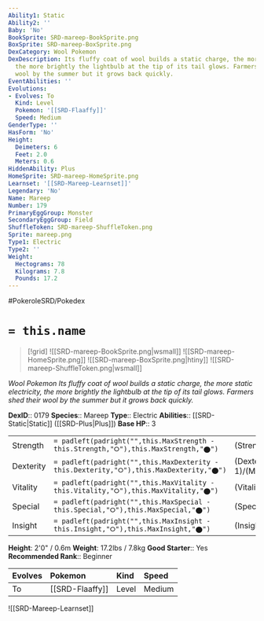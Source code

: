 ```yaml
---
Ability1: Static
Ability2: ''
Baby: 'No'
BookSprite: SRD-mareep-BookSprite.png
BoxSprite: SRD-mareep-BoxSprite.png
DexCategory: Wool Pokemon
DexDescription: Its fluffy coat of wool builds a static charge, the more static electricity,
  the more brightly the lightbulb at the tip of its tail glows. Farmers shed their
  wool by the summer but it grows back quickly.
EventAbilities: ''
Evolutions:
- Evolves: To
  Kind: Level
  Pokemon: '[[SRD-Flaaffy]]'
  Speed: Medium
GenderType: ''
HasForm: 'No'
Height:
  Deimeters: 6
  Feet: 2.0
  Meters: 0.6
HiddenAbility: Plus
HomeSprite: SRD-mareep-HomeSprite.png
Learnset: '[[SRD-Mareep-Learnset]]'
Legendary: 'No'
Name: Mareep
Number: 179
PrimaryEggGroup: Monster
SecondaryEggGroup: Field
ShuffleToken: SRD-mareep-ShuffleToken.png
Sprite: mareep.png
Type1: Electric
Type2: ''
Weight:
  Hectograms: 78
  Kilograms: 7.8
  Pounds: 17.2
---
```


#PokeroleSRD/Pokedex

# `= this.name`

> [!grid]
> ![[SRD-mareep-BookSprite.png|wsmall]]
> ![[SRD-mareep-HomeSprite.png]]
> ![[SRD-mareep-BoxSprite.png|htiny]]
> ![[SRD-mareep-ShuffleToken.png|wsmall]]


*Wool Pokemon*
*Its fluffy coat of wool builds a static charge, the more static electricity, the more brightly the lightbulb at the tip of its tail glows. Farmers shed their wool by the summer but it grows back quickly.*

**DexID**:: 0179
**Species**:: Mareep
**Type**:: Electric
**Abilities**:: [[SRD-Static|Static]] ([[SRD-Plus|Plus]])
**Base HP**:: 3

|           |                                                                                        |                                          |
| --------- | -------------------------------------------------------------------------------------- | ---------------------------------------- |
| Strength  | `= padleft(padright("",this.MaxStrength - this.Strength,"⭘"),this.MaxStrength,"⬤")`    | (Strength::1)/(MaxStrength::3)   |
| Dexterity | `= padleft(padright("",this.MaxDexterity - this.Dexterity,"⭘"),this.MaxDexterity,"⬤")` | (Dexterity:: 1)/(MaxDexterity::3) |
| Vitality  | `= padleft(padright("",this.MaxVitality - this.Vitality,"⭘"),this.MaxVitality,"⬤")`    | (Vitality::1)/(MaxVitality::3)   |
| Special   | `= padleft(padright("",this.MaxSpecial - this.Special,"⭘"),this.MaxSpecial,"⬤")`       | (Special::2)/(MaxSpecial::4)     |
| Insight   | `= padleft(padright("",this.MaxInsight - this.Insight,"⭘"),this.MaxInsight,"⬤")`       | (Insight::2)/(MaxInsight::4)     |

**Height**: 2'0" / 0.6m
**Weight**: 17.2lbs / 7.8kg
**Good Starter**:: Yes
**Recommended Rank**:: Beginner

| Evolves   | Pokemon         | Kind   | Speed   |
|:----------|:----------------|:-------|:--------|
| To        | [[SRD-Flaaffy]] | Level  | Medium  |

![[SRD-Mareep-Learnset]]
